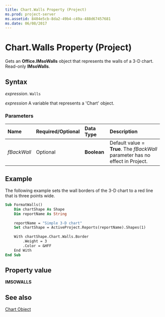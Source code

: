 ```yaml
---
title: Chart.Walls Property (Project)
ms.prod: project-server
ms.assetid: 8404e5cb-8da2-49b4-c49a-488d67457681
ms.date: 06/08/2017
---
```



# Chart.Walls Property (Project)
Gets an  **Office.IMsoWalls** object that represents the walls of a 3-D chart. Read-only **IMsoWalls**.

## Syntax

 _expression_. `Walls`

 _expression_ A variable that represents a 'Chart' object.


### Parameters



|**Name**|**Required/Optional**|**Data Type**|**Description**|
|:-----|:-----|:-----|:-----|
| _fBackWall_|Optional|**Boolean**|Default value =  **True**. The  _fBackWall_ parameter has no effect in Project.|

## Example

The following example sets the wall borders of the 3-D chart to a red line that is three points wide.


```vb
Sub FormatWalls()
    Dim chartShape As Shape
    Dim reportName As String
    
    reportName = "Simple 3-D chart"
    Set chartShape = ActiveProject.Reports(reportName).Shapes(1)
    
    With chartShape.Chart.Walls.Border
        .Weight = 3
        .Color = &HFF
    End With
End Sub
```


## Property value

 **IMSOWALLS**


## See also


[Chart Object](Project.chart.md)
